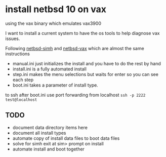 # install netbsd 10 on vax
using the vax binary which emulates vax3900

I want to install a current system to have the os tools to help diagnose vax issues.

Following [netbsd-simh](https://github.com/kernelzeroday/netbsd-simh)
and [netbsd-vax](https://www.netbsd.org/ports/vax/emulator-howto.html)
which are almost the same instructions

* manual.ini just initializes the install and you have to do the rest by hand
* install.ini is a fully automated install
* step.ini makes the menu selections but waits for enter so you can see each step
* boot.ini takes a parameter of install type.  

to ssh after boot.ini use port forwarding from localhost
`ssh -p 2222 test@localhost`

## TODO

* document data directory items here
* document all install types
* automate copy of install data files to boot data files
* solve for simh exit at sim> prompt on install
* automate install and boot together 
